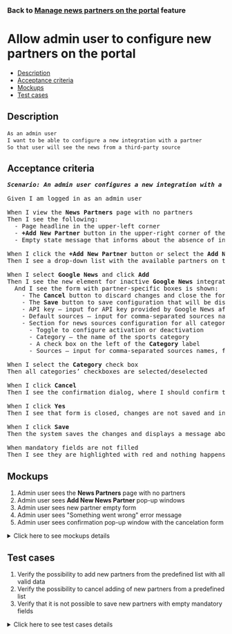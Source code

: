 ### Back to [Manage news partners on the portal](../../) feature

# Allow admin user to configure new partners on the portal

- [Description](#description)
- [Acceptance criteria](#acceptance-criteria)
- [Mockups](#mockups)
- [Test cases](#test-cases)

## Description

    As an admin user
    I want to be able to configure a new integration with a partner
    So that user will see the news from a third-party source

## Acceptance criteria

<pre>
<b><i>Scenario: An admin user configures a new integration with a partner on the <b>News Partners</b> page</i></b>

Given I am logged in as an admin user

When I view the <b>News Partners</b> page with no partners
Then I see the following:
  - Page headline in the upper-left corner
  - <b>+Add New Partner</b> button in the upper-right corner of the page
  - Empty state message that informs about the absence of integrations with partners, with a link for adding the first one

When I click the <b>+Add New Partner</b> button or select the <b>Add New Partner</b> link in the center of the page
Then I see a drop-down list with the available partners on the popover

When I select <b>Google News</b> and click <b>Add</b>
Then I see the new element for inactive <b>Google News</b> integration is added to the list on the <b>News Partners</b> page
  And I see the form with partner-specific boxes is shown:
    - The <b>Cancel</b> button to discard changes and close the form
    - The <b>Save</b> button to save configuration that will be disabled till I make any changes in the form
    - API key –⁠ input for API key provided by Google News after the activation of the development account (mandatory field)
    - Default sources – input for comma-separated sources names, for example, abc-news, associated-press (mandatory field)
    - Section for news sources configuration for all categories with the following:
      - Toggle to configure activation or deactivation
      - Category – the name of the sports category
      - A check box on the left of the <b>Category</b> label
      - Sources – input for comma-separated sources names, for example abc-news, associated-press

When I select the <b>Category</b> check box
Then all categories’ checkboxes are selected/deselected

When I click <b>Cancel</b>
Then I see the confirmation dialog, where I should confirm that I want to leave the form without saving changes

When I click <b>Yes</b>
Then I see that form is closed, changes are not saved and integration with this partner is inactivated

When I click <b>Save</b>
Then the system saves the changes and displays a message about success

When mandatory fields are not filled
Then I see they are highlighted with red and nothing happens with the form
</pre>

## Mockups

1. Admin user sees the <b>News Partners</b> page with no partners
2. Admin user sees <b>Add New News Partner</b> pop-up windows
3. Admin user sees new partner empty form
4. Admin user sees "Something went wrong" error message
5. Admin user sees confirmation pop-up window with the cancelation form

<details>
  <summary>Click here to see mockups details</summary>

**1. Admin user sees the News Partners page with no partners:**

![Admin user sees the News Partners page with no partners](/products/sport_news_portal/web_application_features/manage_news_partners/images/news_partners_page_with_no_partners.png)

**2. Admin user sees <b>Add New News Partner</b> pop-up windows:**

![Admin user sees <b>Add New News Partner</b> pop-up windows](/products/sport_news_portal/web_application_features/manage_news_partners/images/add_new_news_partners_popup.png)

**3. Admin user sees new partner empty form:**

![Admin user sees new partner empty form](/products/sport_news_portal/web_application_features/manage_news_partners/images/add_new_news_partners_empty_form.png)

**4. Admin user sees "Something went wrong" error message:**

![Admin user sees "Something went wrong" error message](/products/sport_news_portal/web_application_features/manage_news_partners/images/something_went_wrong_popup.png)

**5. Admin user sees confirmation pop-up window with the cancelation form:**

![Admin user sees confirmation pop-up window with the cancelation form](/products/sport_news_portal/web_application_features/manage_news_partners/images/cancel_confirmation_popup.png)

</details>

## Test cases

1. Verify the possibility to add new partners from the predefined list with all valid data
2. Verify the possibility to cancel adding of new partners from a predefined list
3. Verify that it is not possible to save new partners with empty mandatory fields

<details>
  <summary>Click here to see test cases details</summary>

### **#1. Verify the possibility to add new partners from the predefined list with all valid data**

|Preconditions|Steps|Expected result
--------------|-----|----------
|- Log in with admin account</br>- Go to the <b>News Partners</b> configuration page|1) Click <b>+ Add New Partner</b></br>2) Select the partner from the drop-down list</br>3) Click <b>Add</b></br>4) In the <b>API key</b> and <b>Default sources</b> inputs, enter valid data</br>5) Check some categories</br>6) Click <b>Save</b>|1) The form to add a new news partner appears with a predefined list of partners</br>3) The partner is added as inactive into the list with all empty boxes</br>6) A notification about successful saving of changes appears, the new partner is saved with inactive state, and news is loaded from the source. The partner is not available to be added twice (not present in the drop-down list)|

### **#2. Verify the possibility to cancel adding of new partners from a predefined list**

|Preconditions|Steps|Expected result
--------------|-----|----------
|- Log in with admin account</br>- Go to the <b>News Partners</b> configuration page|1) Click <b>+ Add New Partner</b></br>2) Click <b>Cancel</b></br>3) Click <b>+ Add New Partner</b></br>4) Select the partner from the drop-down list</br>5) Click <b>Add</b></br>6) In the <b>API key</b> and <b>Default sources</b> inputs, enter valid data</br>7) Check categories</br>8) Click <b>Cancel</b></br>9) Click <b>Yes</b>|1) The form to add a new news partner appears with a predefined list of partners in the drop-down list</br>2) The form is closed and the partner is not added</br>3) The <b>Add new News partner</b> popover appears with a predefined list of partners in the drop-down list</br>5) The partner is added as inactive into the list with all empty fields</br>8) Popover with a warning about missing changes appears</br>9) Changes to the news partner are not saved|

### **#3. Verify that it is not possible to save new partners with empty mandatory fields**

|Preconditions|Steps|Expected result
--------------|-----|----------
|- Log in with admin account</br>- Go to the <b>News Partners</b> configuration page|1) Click <b>+ Add New Partner</b></br>2) Select the partner from the drop-down list</br>3) Click <b>Add</b></br>4) Do not fill in the API key box</br>5) In the Default sources box, enter valid data</br>6) Click <b>Save</b></br>7) In the <b>API key</b> input, enter valid data</br>8) Do not fill in the <b>Default sources</b> input</br>9) Click <b>Save</b>|1) The <b>Add new News partner</b> popover appears with a predefined list of partners in the drop-down list</br>3) The partner is added as inactive into the list with all empty boxes</br>6) Warning message about required fields appears. The partner is not saved</br>9) Warning message about required fields appears. The partner is not saved|
</details>
